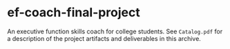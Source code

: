 # ef-coach-final-project
An executive function skills coach for college students. See `Catalog.pdf` for a description of the project artifacts and deliverables in this archive.